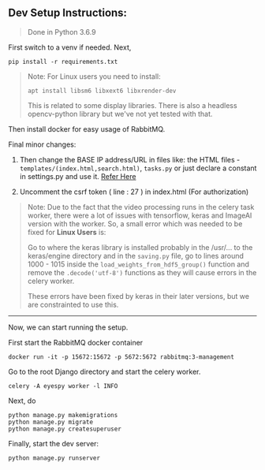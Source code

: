 ## Dev Setup Instructions:

> Done in Python 3.6.9

First switch to a venv if needed. Next,

```
pip install -r requirements.txt
```

> Note: For Linux users you need to install:
> ```
> apt install libsm6 libxext6 libxrender-dev
> ```
> This is related to some display libraries.
> There is also a headless opencv-python library but we've not yet tested with that. 

Then install docker for easy usage of RabbitMQ.

Final minor changes:

1. Then change the BASE IP address/URL in files like:
the HTML files - ```templates/(index.html,search.html)```, ```tasks.py```
or just declare a constant in settings.py and use it. [Refer Here](https://stackoverflow.com/questions/33498328/how-to-define-constants-in-settings-py-and-access-them-in-views-function-in-djan)

2. Uncomment the csrf token ( line : 27 ) in index.html (For authorization)

> Note: Due to the fact that the video processing runs in the celery task worker, there were a lot of issues with tensorflow, keras and ImageAI version with the worker. So, a small error which was needed to be fixed for **Linux Users** is:
>
> Go to where the keras library is installed probably in the /usr/... to the keras/engine directory and in the ```saving.py``` file, go to lines around 1000 - 1015 inside the ```load_weights_from_hdf5_group()``` function and remove the ```.decode('utf-8')``` functions as they will cause errors in the celery worker.
>
> These errors have been fixed by keras in their later versions, but we are constrainted to use this.
---
Now, we can start running the setup.

First start the RabbitMQ docker container
```
docker run -it -p 15672:15672 -p 5672:5672 rabbitmq:3-management
```

Go to the root Django directory and start the celery worker.

```
celery -A eyespy worker -l INFO
```

Next, do
```
python manage.py makemigrations
python manage.py migrate
python manage.py createsuperuser
```

Finally, start the dev server:

```
python manage.py runserver
```